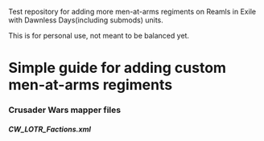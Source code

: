 Test repository for adding more men-at-arms regiments on Reamls in Exile with Dawnless Days(including submods) units.

This is for personal use, not meant to be balanced yet.

Simple guide for adding custom men-at-arms regiments
====================================================
### Crusader Wars mapper files
##### CW_LOTR_Factions.xml
  <FactionsGroups>
    <Faction name="Default">
      <MenAtArm type="Bowmen" key="gon_archers" max="RANGED" script="bowmen_unit_"></MenAtArm>
    </Faction>
  </FactionsGroups>
